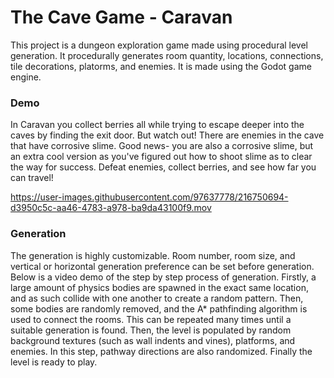 # The Cave Game - Caravan

This project is a dungeon exploration game made using procedural level generation. It procedurally generates room quantity, locations, connections, tile decorations, platorms, and enemies. It is made using the Godot game engine.

### Demo

In Caravan you collect berries all while trying to escape deeper into the caves by finding the exit door. But watch out! There are enemies in the cave that have corrosive slime. Good news- you are also a corrosive slime, but an extra cool version as you've figured out how to shoot slime as to clear the way for success. Defeat enemies, collect berries, and see how far you can travel!

https://user-images.githubusercontent.com/97637778/216750694-d3950c5c-aa46-4783-a978-ba9da43100f9.mov

### Generation

The generation is highly customizable. Room number, room size, and vertical or horizontal generation preference can be set before generation. Below is a video demo of the step by step process of generation. Firstly, a large amount of physics bodies are spawned in the exact same location, and as such collide with one another to create a random pattern. Then, some bodies are randomly removed, and the A* pathfinding algorithm is used to connect the rooms. This can be repeated many times until a suitable generation is found. Then, the level is populated by random background textures (such as wall indents and vines), platforms, and enemies. In this step, pathway directions are also randomized. Finally the level is ready to play.





